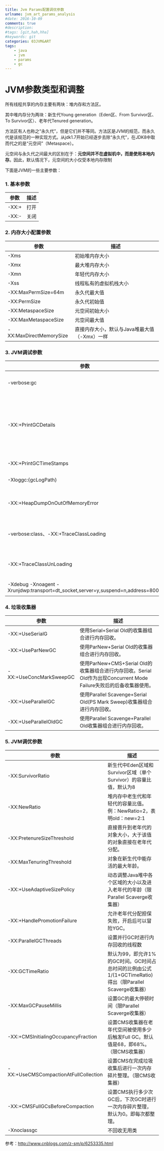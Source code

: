 ```yaml
---
title: Jvm Params配置调优参数
urlname: jvm_art_params_analysis
#date: 2016-10-09
comments: true
#description: 
#tags: [git,hah,hha]
#keywords: git
categories: 03JVM&ART
tags:
    - java
    - jvm
    - params
    - gc
---
```


# JVM参数类型和调整

所有线程共享的内存主要有两块：堆内存和方法区。

其中堆内存分为两块：新生代Young generation（Eden区、From Survivor区、To Survivor区）、老年代Tenured generation。

方法区有人也称之“永久代”，但是它们并不等同。方法区是JVM的规范，而永久代是该规范的一种实现方式。从jdk1.7开始已经逐步去除“永久代”，在JDK8中取而代之的是“元空间”（Metaspace）。

元空间与永久代之间最大的区别在于：**元空间并不在虚拟机中，而是使用本地内存**。因此，默认情况下，元空间的大小仅受本地内存限制

下面是JVM的一些主要参数：

### 1. 基本参数

| 参数  | 描述 |
| ----- | ---- |
| -XX:+ | 打开 |
| -XX:- | 关闭 |

### 2. 内存大小配置参数

| 参数                    | 描述                                         |
| ----------------------- | -------------------------------------------- |
| -Xms                    | 初始堆内存大小                               |
| -Xmx                    | 最大堆内存大小                               |
| -Xmn                    | 年轻代内存大小                               |
| -Xss                    | 线程私有的虚拟机栈大小                       |
| -XX:MaxPermSize=64m     | 永久代最大值                                 |
| -XX:PermSize            | 永久代初始值                                 |
| -XX:MetaspaceSize       | 元空间初始大小                               |
| -XX:MaxMetaspaceSize    | 元空间最大值                                 |
| -XX:MaxDirectMemorySize | 直接内存大小，默认与Java堆最大值（-Xmx）一样 |

### 3. JVM调试参数

| 参数                                                         | 描述                                                         |
| ------------------------------------------------------------ | ------------------------------------------------------------ |
| -verbose:gc                                                  | 记录GC运行及运行时间                                         |
| -XX:+PrintGCDetails                                          | 记录GC运行时的详细数据信息，以及在进程结束时打印当前的内存各区域分配情况。 |
| -XX:+PrintGCTimeStamps                                       | 打印垃圾收集时间戳                                           |
| -Xloggc:{gcLogPath}                                          | gc日志存放路径                                               |
| -XX:+HeapDumpOnOutOfMemoryError                              | 在内存溢出的时候生成Heap dump文件                            |
| -verbose:class、-XX:+TraceClassLoading                       | 查看类加载信息(要求Product版虚拟机)                          |
| -XX:+TraceClassUnLoading                                     | 查看类卸载信息(要求FastDebug版虚拟机)                        |
| -Xdebug -Xnoagent -Xrunjdwp:transport=dt_socket,server=y,suspend=n,address=8000 | 用于远程调试                                                 |

### 4. 垃圾收集器

| 参数                    | 描述                                                         |
| ----------------------- | ------------------------------------------------------------ |
| -XX:+UseSerialG         | 使用Serial+Serial Old的收集器组合进行内存回收。              |
| -XX:+UseParNewGC        | 使用ParNew+Serial Old的收集器组合进行内存回收。              |
| -XX:+UseConcMarkSweepGC | 使用ParNew+CMS+Serial Old的收集器组合进行内存回收。Serial Old作为出现Concurrent Mode Failure失败后的后备收集器使用。 |
| -XX:+UseParallelGC      | 使用Parallel Scavenge+Serial Old(PS Mark Sweep)收集器组合进行内存回收。 |
| -XX:+UseParallelOldGC   | 使用Parallel Scavenge+Parallel Old收集器组合进行内存回收。   |

### 5. JVM调优参数

| 参数                                  | 描述                                                         |
| ------------------------------------- | ------------------------------------------------------------ |
| -XX:SurvivorRatio                     | 新生代中Eden区域和Survivor区域（单个Survivor）的容量比值，默认为8 |
| -XX:NewRatio                          | 堆内存中老生代和年轻代的容量比值。例：NewRatio=2，表明old：new=2:1 |
| -XX:PretenureSizeThreshold            | 直接晋升到老年代的对象大小，大于该值的对象直接在老年代分配。 |
| -XX:MaxTenuringThreshold              | 对象在新生代中能存活的最大年龄。                             |
| -XX:+UseAdaptiveSizePolicy            | 动态调整Java堆中各个区域的大小以及进入老年代的年龄（限Parallel Scaverge收集器） |
| -XX:+HandlePromotionFailure           | 允许老年代分配担保失败，开启后可以冒险YGC。                  |
| -XX:ParallelGCThreads                 | 设置并行GC时进行内存回收的线程数                             |
| -XX:GCTimeRatio                       | 默认为99，即允许1%的GC时间。GC时间占总时间的比例由公式1/(1+GCTimeRatio)得出（限Parallel Scaverge收集器） |
| -XX:MaxGCPauseMillis                  | 设置GC的最大停顿时间（限Parallel Scaverge收集器）            |
| -XX:+CMSInitialingOccupancyFraction   | 设置CMS收集器在老年代空间被使用多少后触发Full GC。默认值是68，即68%。（限CMS收集器） |
| -XX:+UseCMSCompactionAtFullCollection | 设置CMS在完成垃圾收集后进行一次内存碎片整理。（限CMS收集器） |
| -XX:+CMSFullGCsBeforeCompaction       | 设置CMS执行多少次GC后，下次GC时进行一次内存碎片整理，默认为0。即每次都整理。 |
| -Xnoclassgc                           | 不回收无用类                                                 |





参考：http://www.cnblogs.com/z-sm/p/6253335.html